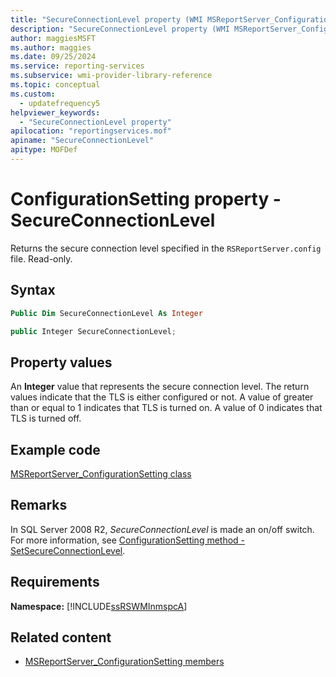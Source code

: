 ```yaml
---
title: "SecureConnectionLevel property (WMI MSReportServer_ConfigurationSetting)"
description: "SecureConnectionLevel property (WMI MSReportServer_ConfigurationSetting)"
author: maggiesMSFT
ms.author: maggies
ms.date: 09/25/2024
ms.service: reporting-services
ms.subservice: wmi-provider-library-reference
ms.topic: conceptual
ms.custom:
  - updatefrequency5
helpviewer_keywords:
  - "SecureConnectionLevel property"
apilocation: "reportingservices.mof"
apiname: "SecureConnectionLevel"
apitype: MOFDef
---
```

# ConfigurationSetting property - SecureConnectionLevel
  Returns the secure connection level specified in the `RSReportServer.config` file. Read-only.  
  
## Syntax  
  
```vb  
Public Dim SecureConnectionLevel As Integer  
```  
  
```csharp  
public Integer SecureConnectionLevel;  
```  
  
## Property values  
 An **Integer** value that represents the secure connection level. The return values indicate that the TLS is either configured or not. A value of greater than or equal to 1 indicates that TLS is turned on. A value of 0 indicates that TLS is turned off.  
  
## Example code  
 [MSReportServer_ConfigurationSetting class](../../reporting-services/wmi-provider-library-reference/msreportserver-configurationsetting-class.md)  
  
## Remarks

In SQL Server 2008 R2, *SecureConnectionLevel* is made an on/off switch. For more information, see [ConfigurationSetting method - SetSecureConnectionLevel](../../reporting-services/wmi-provider-library-reference/configurationsetting-method-setsecureconnectionlevel.md).

## Requirements  
 **Namespace:** [!INCLUDE[ssRSWMInmspcA](../../includes/ssrswminmspca-md.md)]  
  
## Related content

- [MSReportServer_ConfigurationSetting members](../../reporting-services/wmi-provider-library-reference/msreportserver-configurationsetting-members.md)
